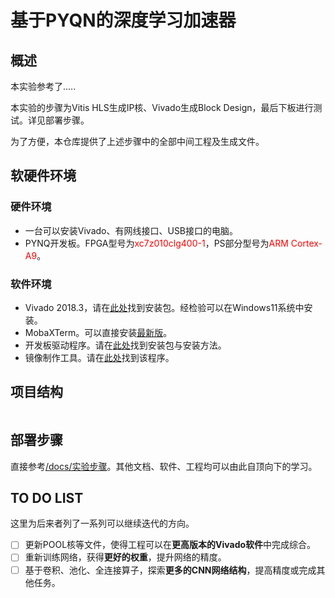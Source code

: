 # 基于PYQN的深度学习加速器

## 概述

本实验参考了.....

本实验的步骤为Vitis HLS生成IP核、Vivado生成Block Design，最后下板进行测试。详见部署步骤。

为了方便，本仓库提供了上述步骤中的全部中间工程及生成文件。

## 软硬件环境

### 硬件环境

- 一台可以安装Vivado、有网线接口、USB接口的电脑。
- PYNQ开发板。FPGA型号为<font color=red>xc7z010clg400-1</font>，PS部分型号为<font color=red>ARM Cortex-A9</font>。

### 软件环境

- Vivado 2018.3，请在[此处](https://www.xilinx.com/support/download/index.html/content/xilinx/en/downloadNav/vivado-design-tools/archive.html)找到安装包。经检验可以在Windows11系统中安装。
- MobaXTerm。可以直接安装[最新版](https://mobaxterm.mobatek.net/)。
- 开发板驱动程序。请在[此处](./软件/镜像烧录)找到安装包与安装方法。
- 镜像制作工具。请在[此处](./软件/开发板驱动)找到该程序。

## 项目结构

```

```

## 部署步骤

直接参考[/docs/实验步骤](./docs/实验步骤)。其他文档、软件、工程均可以由此自顶向下的学习。

## TO DO LIST

这里为后来者列了一系列可以继续迭代的方向。

- [ ] 更新POOL核等文件，使得工程可以在**更高版本的Vivado软件**中完成综合。
- [ ] 重新训练网络，获得**更好的权重**，提升网络的精度。
- [ ] 基于卷积、池化、全连接算子，探索**更多的CNN网络结构**，提高精度或完成其他任务。
